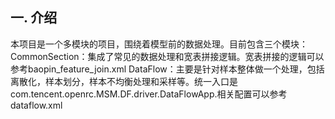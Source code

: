 ## 一. 介绍
本项目是一个多模块的项目，围绕着模型前的数据处理。目前包含三个模块：
CommonSection：集成了常见的数据处理和宽表拼接逻辑。宽表拼接的逻辑可以参考baopin_feature_join.xml
DataFlow：主要是针对样本整体做一个处理，包括离散化，样本划分，样本不均衡处理和采样等。统一入口是com.tencent.openrc.MSM.DF.driver.DataFlowApp.相关配置可以参考dataflow.xml
